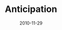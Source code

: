 ---
layout: music 
title: "Anticipation"
series: "The 365 Days of Christmas"
date: 2010-11-29 
description: "Chuck Mingo talks about how we can cultivate an attitude of anticipation year-round."
audio: "http://s3.amazonaws.com/crossroadsaudiomessages/anticipation.mp3"
audio-duration: "34:20"
---